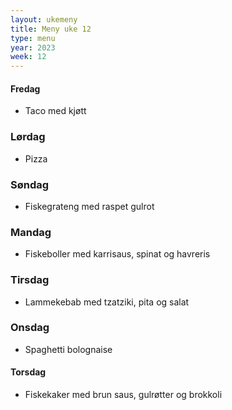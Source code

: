 ```yaml
---
layout: ukemeny
title: Meny uke 12
type: menu
year: 2023
week: 12
---
```


#### Fredag

- Taco med kjøtt

### Lørdag

- Pizza

### Søndag

- Fiskegrateng med raspet gulrot

### Mandag

- Fiskeboller med karrisaus, spinat og havreris

### Tirsdag

- Lammekebab med tzatziki, pita og salat

### Onsdag

- Spaghetti bolognaise

#### Torsdag

- Fiskekaker med brun saus, gulrøtter og brokkoli
